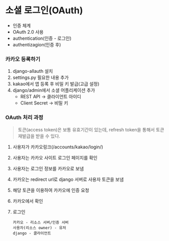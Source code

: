 # 소셜 로그인(OAuth)

* 인증 체계
* OAuth 2.0 사용
* authentication(인증 - 로그인)
* authentizagion(인증 후)



### 카카오 등록하기

1. django-allauth 설치
2. settings.py 필요한 내용 추가
3. kakao에서 앱 등록 후 비밀 키 발급(고급 설정)
4. django/admin에서 소셜 어플리케이션 추가
   * REST API -> 클라이언트 아이디
   * Client Secret -> 비밀 키



### OAuth 처리 과정

> 토큰(access token)은 보통 유효기간이 있는데, refresh token을 통해서 토큰 재발급을 받을 수 있다.

1. 사용자가 카카오링크(/accounts/kakao/login/)

2. 사용자는 카카오 사이트 로그인 페이지를 확인

3. 사용자는 로그인 정보를 카카오로 보냄

4. 카카오는 redirect url로 django 서버로 사용자 토큰을 보냄

5. 해당 토큰을 이용하여 카카오에 인증 요청

6. 카카오에서 확인

7. 로그인

   ```
   카카오 - 리소스 서버/인증 서버
   사용자(리소스 owner) - 유저
   django - 클라이언트
   ```

   

   

